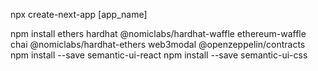 npx create-next-app [app_name]

npm install ethers hardhat @nomiclabs/hardhat-waffle ethereum-waffle chai @nomiclabs/hardhat-ethers web3modal @openzeppelin/contracts
npm install --save semantic-ui-react 
npm install --save semantic-ui-css 